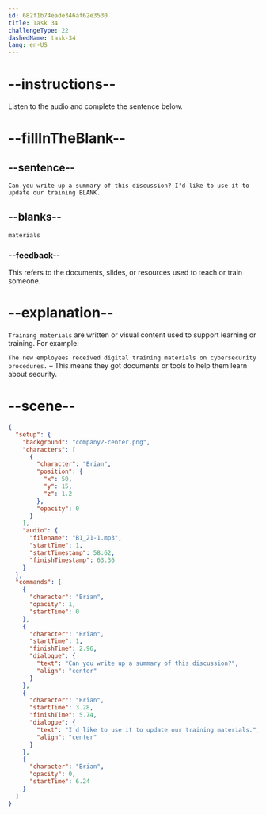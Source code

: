 ```yaml
---
id: 682f1b74eade346af62e3530
title: Task 34
challengeType: 22
dashedName: task-34
lang: en-US
---
```


<!-- (Audio) Brian: Can you write up a summary of this discussion? I'd like to use it to update our training materials. -->

# --instructions--

Listen to the audio and complete the sentence below.

# --fillInTheBlank--

## --sentence--

`Can you write up a summary of this discussion? I'd like to use it to update our training BLANK.`

## --blanks--

`materials`

### --feedback--

This refers to the documents, slides, or resources used to teach or train someone.

# --explanation--

`Training materials` are written or visual content used to support learning or training. For example:

`The new employees received digital training materials on cybersecurity procedures.` – This means they got documents or tools to help them learn about security.

# --scene--

```json
{
  "setup": {
    "background": "company2-center.png",
    "characters": [
      {
        "character": "Brian",
        "position": {
          "x": 50,
          "y": 15,
          "z": 1.2
        },
        "opacity": 0
      }
    ],
    "audio": {
      "filename": "B1_21-1.mp3",
      "startTime": 1,
      "startTimestamp": 58.62,
      "finishTimestamp": 63.36
    }
  },
  "commands": [
    {
      "character": "Brian",
      "opacity": 1,
      "startTime": 0
    },
    {
      "character": "Brian",
      "startTime": 1,
      "finishTime": 2.96,
      "dialogue": {
        "text": "Can you write up a summary of this discussion?",
        "align": "center"
      }
    },
    {
      "character": "Brian",
      "startTime": 3.28,
      "finishTime": 5.74,
      "dialogue": {
        "text": "I'd like to use it to update our training materials.",
        "align": "center"
      }
    },
    {
      "character": "Brian",
      "opacity": 0,
      "startTime": 6.24
    }
  ]
}
```
